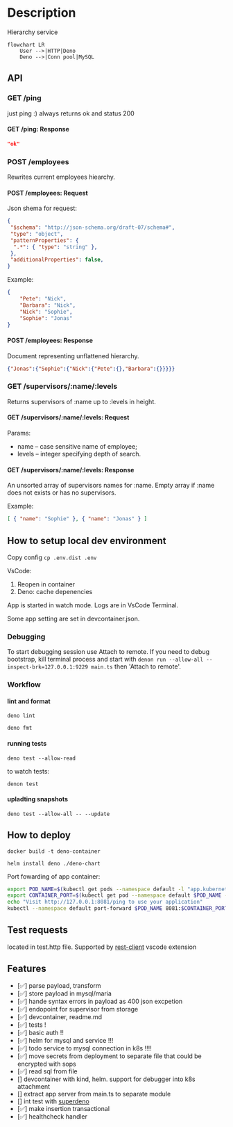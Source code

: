 # Description

Hierarchy service

```mermaid
flowchart LR
    User -->|HTTP|Deno
    Deno -->|Conn pool|MySQL
```

## API

### GET /ping

just ping :) always returns ok and status 200

#### GET /ping: Response

```json
"ok"
```

### POST /employees

Rewrites current employees hiearchy.

#### POST /employees: Request

Json shema for request:

```json
{
 "$schema": "http://json-schema.org/draft-07/schema#",
 "type": "object",
 "patternProperties": {
  ".*": { "type": "string" },
 },
 "additionalProperties": false,
}
```

Example:

```json
{
    "Pete": "Nick",
    "Barbara": "Nick",
    "Nick": "Sophie",
    "Sophie": "Jonas"
}
```

#### POST /employees: Response

Document representing unflattened hierarchy.

```json
{"Jonas":{"Sophie":{"Nick":{"Pete":{},"Barbara":{}}}}}
```

### GET /supervisors/:name/:levels

Returns supervisors of :name up to :levels in height.

#### GET /supervisors/:name/:levels: Request

Params:

- name – case sensitive name of employee;
- levels – integer specifying depth of search.

#### GET /supervisors/:name/:levels: Response

An unsorted array of supervisors names for :name.
Empty array if :name does not exists or has no supervisors.

Example:

```json
[ { "name": "Sophie" }, { "name": "Jonas" } ]
```

## How to setup local dev environment

Copy config `cp .env.dist .env`

VsCode:

1. Reopen in container
2. Deno: cache depenencies

App is started in watch mode. Logs are in VsCode Terminal.

Some app setting are set in devcontainer.json.

### Debugging

To start debugging session use Attach to remote.
If you need to debug bootstrap, kill terminal process and start with `denon run --allow-all --inspect-brk=127.0.0.1:9229 main.ts` then 'Attach to remote'.

### Workflow

#### lint and format

`deno lint`

`deno fmt`

#### running tests

`deno test --allow-read`

to watch tests:

`denon test`

#### upladting snapshots

`deno test --allow-all -- --update`

## How to deploy

`docker build -t deno-container`

`helm install deno ./deno-chart`

Port fowarding of app container:

```bash
export POD_NAME=$(kubectl get pods --namespace default -l "app.kubernetes.io/name=deno-chart,app.kubernetes.io/instance=deno" -o jsonpath="{.items[0].metadata.name}")
export CONTAINER_PORT=$(kubectl get pod --namespace default $POD_NAME -o jsonpath="{.spec.containers[0].ports[0].containerPort}")
echo "Visit http://127.0.0.1:8081/ping to use your application"
kubectl --namespace default port-forward $POD_NAME 8081:$CONTAINER_PORT
```

## Test requests

located in test.http file. Supported by [rest-client](https://marketplace.visualstudio.com/items?itemName=humao.rest-client) vscode extension

## Features

- [✅] parse payload, transform
- [✅] store payload in mysql/maria
- [✅] hande syntax errors in payload as 400 json excpetion
- [✅] endopoint for supervisor from storage
- [✅] devcontainer, readme.md
- [✅] tests !
- [✅] basic auth !!
- [✅] helm for mysql and service !!!
- [✅] todo service to mysql connection in k8s !!!!
- [✅] move secrets from deployment to separate file that could be encrypted with sops
- [✅] read sql from file
- [] devcontainer with kind, helm. support for debugger into k8s attachment
- [] extract app server from main.ts to separate module
- [] int test with [superdeno](https://github.com/cmorten/superdeno)
- [✅] make insertion transactional
- [✅] healthcheck handler
